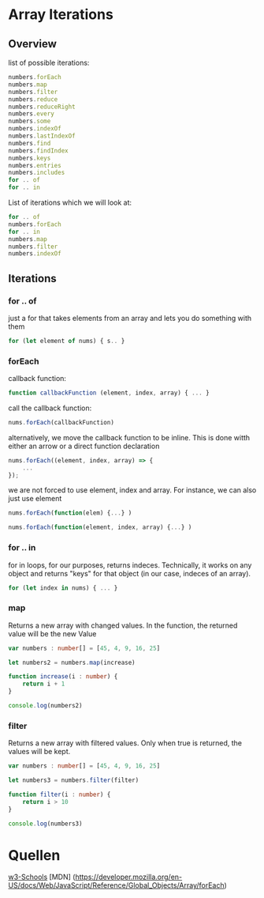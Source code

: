# Array Iterations

## Overview
list of possible iterations:

```typescript
numbers.forEach
numbers.map
numbers.filter
numbers.reduce
numbers.reduceRight
numbers.every
numbers.some
numbers.indexOf
numbers.lastIndexOf
numbers.find
numbers.findIndex
numbers.keys
numbers.entries
numbers.includes
for .. of
for .. in
```

List of iterations which we will look at:

```typescript
for .. of
numbers.forEach
for .. in
numbers.map
numbers.filter
numbers.indexOf
```
## Iterations

### for .. of

just a for that takes elements from an array and lets you do something with them

```typescript
for (let element of nums) { s.. }
```
### forEach

callback function: 
```typescript
function callbackFunction (element, index, array) { ... }
```
call the callback function: 

```typescript
nums.forEach(callbackFunction)  
```
alternatively, we move the callback function to be inline. This is done witth either an arrow or a direct function declaration

```typescript
nums.forEach((element, index, array) => {
    ...
});
```
we are not forced to use element, index and array. For instance, we can also just use element
```typescript
nums.forEach(function(elem) {...} ) 

nums.forEach(function(element, index, array) {...} )
```

### for .. in

for in loops, for our purposes, returns indeces. Technically, it works on any object and returns "keys" for that object (in our case, indeces of an array).

```typescript
for (let index in nums) { ... }
```
### map

Returns a new array with changed values. In the function, the returned value will be the new Value

```typescript
var numbers : number[] = [45, 4, 9, 16, 25]

let numbers2 = numbers.map(increase)

function increase(i : number) {
    return i + 1
}

console.log(numbers2)
```

### filter

Returns a new array with filtered values. Only when true is returned, the values will be kept.

```typescript
var numbers : number[] = [45, 4, 9, 16, 25]

let numbers3 = numbers.filter(filter)

function filter(i : number) {
    return i > 10
}

console.log(numbers3)
```


# Quellen

[w3-Schools](https://www.w3schools.com/js/js_array_iteration.asp)
[MDN] (https://developer.mozilla.org/en-US/docs/Web/JavaScript/Reference/Global_Objects/Array/forEach)